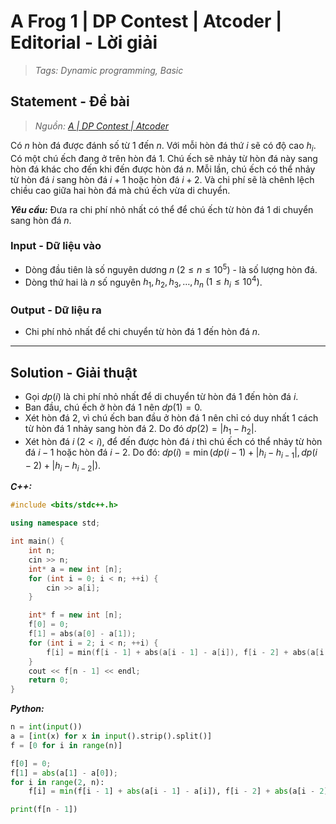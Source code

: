 
# A Frog 1 | DP Contest | Atcoder | Editorial - Lời giải

> *Tags: Dynamic programming, Basic*

## Statement - Đề bài

> *Nguồn: [A | DP Contest | Atcoder](https://atcoder.jp/contests/dp/tasks/dp_a)*

Có $n$ hòn đá được đánh số từ $1$ đến $n$. Với mỗi hòn đá thứ $i$ sẽ có độ cao $h_i$. Có một chú ếch đang ở trên hòn đá $1$. Chú ếch sẽ nhảy từ hòn đá này sang hòn đá khác cho đến khi đến được hòn đá $n$. Mỗi lần, chú ếch có thể nhảy từ hòn đá $i$ sang hòn đá $i + 1$ hoặc hòn đá $i + 2$. Và chi phí sẽ là chênh lệch chiều cao giữa hai hòn đá mà chú ếch vừa di chuyển.

***Yêu cầu:*** Đưa ra chi phí nhỏ nhất có thể để chú ếch từ hòn đá $1$ di chuyển sang hòn đá $n$.

### Input - Dữ liệu vào

- Dòng đầu tiên là số nguyên dương $n \; (2 \le n \le 10^5)$ - là số lượng hòn đá.
- Dòng thứ hai là $n$ số nguyên $h_1, h_2, h_3, \ldots, h_n \; (1 \le h_i \le 10^4)$.

### Output - Dữ liệu ra

- Chi phí nhỏ nhất để chi chuyển từ hòn đá $1$ đến hòn đá $n$.

---

## Solution - Giải thuật

- Gọi $dp(i)$ là chi phí nhỏ nhất để di chuyển từ hòn đá $1$ đến hòn đá $i$.
- Ban đầu, chú ếch ở hòn đá $1$ nên $dp(1) = 0$.
- Xét hòn đá $2$, vì chú ếch ban đầu ở hòn đá $1$ nên chỉ có duy nhất $1$ cách từ hòn đá $1$ nhảy sang hòn đá $2$. Do đó $dp(2) = |h_1 - h_2|$.
- Xét hòn đá $i \; (2 < i)$, để đến được hòn đá $i$ thì chú ếch có thể nhảy từ hòn đá $i - 1$ hoặc hòn đá $i - 2$. Do đó: $dp(i) = \min(dp(i - 1) + |h_i - h_{i - 1}|, dp(i - 2) + |h_i - h_{i - 2}|)$.

***C++:***

```cpp
#include <bits/stdc++.h>

using namespace std;

int main() {
    int n;
    cin >> n;
    int* a = new int [n];
    for (int i = 0; i < n; ++i) {
        cin >> a[i];
    }

    int* f = new int [n];
    f[0] = 0;
    f[1] = abs(a[0] - a[1]);
    for (int i = 2; i < n; ++i) {
        f[i] = min(f[i - 1] + abs(a[i - 1] - a[i]), f[i - 2] + abs(a[i - 2] - a[i]));
    }
    cout << f[n - 1] << endl;
    return 0;
}
```

***Python:***

```py
n = int(input())
a = [int(x) for x in input().strip().split()]
f = [0 for i in range(n)]

f[0] = 0;
f[1] = abs(a[1] - a[0]);
for i in range(2, n):
    f[i] = min(f[i - 1] + abs(a[i - 1] - a[i]), f[i - 2] + abs(a[i - 2] - a[i]))

print(f[n - 1])
```
